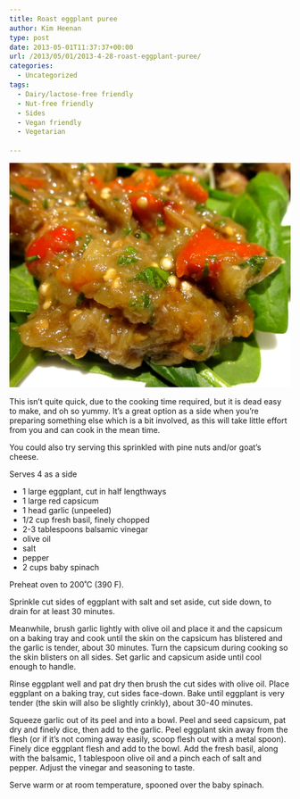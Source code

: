 ```yaml
---
title: Roast eggplant puree
author: Kim Heenan
type: post
date: 2013-05-01T11:37:37+00:00
url: /2013/05/01/2013-4-28-roast-eggplant-puree/
categories:
  - Uncategorized
tags:
  - Dairy/lactose-free friendly
  - Nut-free friendly
  - Sides
  - Vegan friendly
  - Vegetarian

---
```


![](eggplant-puree.jpg)

This isn’t quite quick, due to the cooking time required, but it is dead easy to make, and oh so yummy. It’s a great option as a side when you’re preparing something else which is a bit involved, as this will take little effort from you and can cook in the mean time.

<!--more-->

You could also try serving this sprinkled with pine nuts and/or goat’s cheese.

Serves 4 as a side

  * 1 large eggplant, cut in half lengthways
  * 1 large red capsicum
  * 1 head garlic (unpeeled)
  * 1/2 cup fresh basil, finely chopped
  * 2-3 tablespoons balsamic vinegar
  * olive oil
  * salt
  * pepper
  * 2 cups baby spinach

Preheat oven to 200˚C (390 F).

Sprinkle cut sides of eggplant with salt and set aside, cut side down, to drain for at least 30 minutes.

Meanwhile, brush garlic lightly with olive oil and place it and the capsicum on a baking tray and cook until the skin on the capsicum has blistered and the garlic is tender, about 30 minutes. Turn the capsicum during cooking so the skin blisters on all sides. Set garlic and capsicum aside until cool enough to handle.

Rinse eggplant well and pat dry then brush the cut sides with olive oil. Place eggplant on a baking tray, cut sides face-down. Bake until eggplant is very tender (the skin will also be slightly crinkly), about 30-40 minutes.

Squeeze garlic out of its peel and into a bowl. Peel and seed capsicum, pat dry and finely dice, then add to the garlic. Peel eggplant skin away from the flesh (or if it’s not coming away easily, scoop flesh out with a metal spoon). Finely dice eggplant flesh and add to the bowl. Add the fresh basil, along with the balsamic, 1 tablespoon olive oil and a pinch each of salt and pepper. Adjust the vinegar and seasoning to taste.

Serve warm or at room temperature, spooned over the baby spinach.
